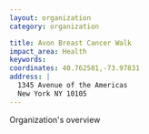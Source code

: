 ```yaml
---
layout: organization
category: organization

title: Avon Breast Cancer Walk
impact_area: Health
keywords: 
coordinates: 40.762581,-73.97831
address: |
  1345 Avenue of the Americas
  New York NY 10105
---
```

Organization's overview
